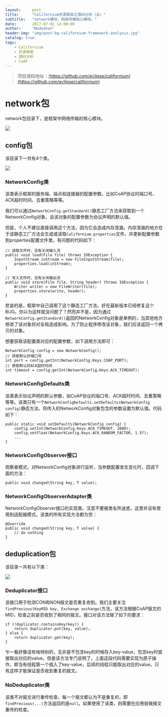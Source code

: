 ```yaml
---
layout:     post
title:      "Californium开源框架之源码分析（五）"
subtitle:   "network模块，网络传输核心模块。"
date:       2017-07-02 14:00:00
author:     "Wudashan"
header-img: "img/post-bg-californium-framework-analysis.jpg"
catalog: true
tags:
    - Californium
    - 开源框架
    - 源码分析
    - CoAP
---
```


> 项目源码地址：[https://github.com/eclipse/californium](https://github.com/eclipse/californium)

# network包

network包目录下，是框架中网络传输的核心模块。

![](http://o7x0ygc3f.bkt.clouddn.com/Californium%E5%BC%80%E6%BA%90%E6%A1%86%E6%9E%B6%E5%88%86%E6%9E%90/network%E5%8C%85.png)

## config包

该目录下一共有4个类。

![](http://o7x0ygc3f.bkt.clouddn.com/Californium%E5%BC%80%E6%BA%90%E6%A1%86%E6%9E%B6%E5%88%86%E6%9E%90/network-config%E5%8C%85.png)

### NetworkConfig类

该类表示框架的服务端、端点和连接器的配置参数。比如CoAP协议的端口号、ACK超时时间、去重策略等等。

我们可以通过`NetworkConfig.getStandard()`静态工厂方法来获取到一个NetworkConfig对象，且该对象的配置参数为协议声明的默认值。

但是，个人不建议直接调用这个方法，因为它会造成内存泄漏。内存泄漏的地方在于该静态工厂方法会生成或读取`Californium.properties`文件，并更新配置参数到properties配置文件里。有问题的代码如下：

```
// 读取文件时，没有关闭输入流
public void load(File file) throws IOException {
    InputStream inStream = new FileInputStream(file);
    properties.load(inStream);
}

// 写入文件时，没有关闭输出流
public void store(File file, String header) throws IOException {
    Writer writer = new FileWriter(file);
    properties.store(write, header);
}
```

悲哀的是，框架中自己调用了这个静态工厂方法。好在最新版本已经修复这个BUG。你以为这样就没问题了？然而并不是，因为通过`NetworkConfig.getStandard()`返回的NetworkConfig对象是单例的，当其他地方修改了该对象将对全局造成影响。为了防止程序修改该对象，我们应该返回一个拷贝的对象。

想要获取该配置类对应的配置参数，如下调用方法即可：

```
NetworkConfig config = new NetworkConfig();
// 获取默认的端口号
int port = config.getInt(NetworkConfig.Keys.COAP_PORT);
// 获取默认的ACK超时时间
int timeout = config.getInt(NetworkConfig.Keys.ACK_TIMEOUT);
```

### NetworkConfigDefaults类

该类表示协议声明的默认参数，如CoAP协议的端口号、ACK超时时间、去重策略等等。该类只有一个`NetworkConfigDefaults.setDefaults(NetworkConfig config)`静态方法，将传入的NetworkConfig对象包含的参数设置为默认值。代码如下：

```
public static void setDefaults(NetworkConfig config) {
    config.setInt(NetworkConfig.Keys.ACK_TIMEOUT, 2000);
    config.setFloat(NetworkConfig.Keys.ACK_RANDOM_FACTOR, 1.5f);
    ...
}
```

### NetworkConfigObserver接口

观察者模式，对NetworkConfig对象进行监听，当参数配置发生变化时，回调下面的方法：

```
public void changed(String key, T value);
```

### NetworkConfigObserverAdapter类

NetworkConfigObserver接口的实现类，注意不要被类名所迷惑，这里并没有使用到适配器模式。该类的所有实现方法都为空：

```
@Override
public void changed(String key, T value) {
    // do nothing
}
```

## deduplication包

该目录一共有以下类：

![](http://o7x0ygc3f.bkt.clouddn.com/Californium%E5%BC%80%E6%BA%90%E6%A1%86%E6%9E%B6%E5%88%86%E6%9E%90/network-deduplication%E5%8C%85.png)

### Deduplicator接口

该接口用于检测CON和NON报文是否重复收到。我们主要关注`findPrevious(KeyMID key, Exchange exchange)`方法，该方法根据CoAP报文的MID，检查之前是否收到了相同的报文。接口对该方法做了如下的要求：

```
if (!duplicator.containsKey(key)) {
    return duplicator.put(key, value);
} else {
    return duplicator.get(key);
}
```

乍一看好像没有啥特别的，无非是不包含key的时候存入key-value，包含key时直接取出对应的value。但是该方法专门说明了，上面这段代码需要实现为原子操作，即当有线程第一个插入了key-value，后续的线程只能取出对应的value。只有这样才能保证是否收到重复的报文。

### NoDeduplicator类

该类不对报文进行重传检查，每一个报文都认为不是重复的，即`findPrevious(...)`方法返回的是`null`。如果使用了该类，则需要在应用层做报文重传的检查。